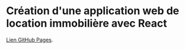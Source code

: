 # Création d'une application web de location immobilière avec React

[Lien GitHub Pages](https://lb-squishy.github.io/Kasa/#/Homepage).
